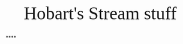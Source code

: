<link rel="preconnect" href="https://fonts.googleapis.com">
<link rel="preconnect" href="https://fonts.gstatic.com" crossorigin>
<link href="https://fonts.googleapis.com/css2?family=Bangers&display=swap" rel="stylesheet">

<style>
  .headline {
    font-family: 'Bangers', cursive;
    background: url('./assets/StreamBackground.png');

    background-size: cover;
    padding: 30px;
    box-sizing: border-box;
    font-size: 48px;
    border-radius: 10px;
    text-align: center;
    box-shadow: 0 0 5px rgba(255, 255, 255, 0.4)
  }
</style>

<div class="headline">
  Hobart's Stream stuff
</div>****